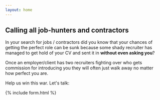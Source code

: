 ```yaml
---
layout: home
---
```



## Calling all job-hunters and contractors

In your search for jobs / contractors did you know that your chances of getting the perfect role can be sunk because some shady recruiter has managed to get hold of your CV and sent it in **without even asking you**?

Once an employer/client has two recruiters fighting over who gets commission for introducing you they will often just walk away no matter how perfect you are.

Help us win this war. Let's talk:

{% include form.html %}

